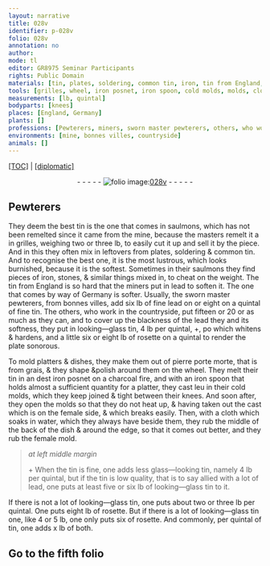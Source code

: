 ```yaml
---
layout: narrative
title: 028v
identifier: p-028v
folio: 028v
annotation: no
author:
mode: tl
editor: GR8975 Seminar Participants
rights: Public Domain
materials: [tin, plates, soldering, common tin, iron, tin from England, lead, fine lead, fine tin, looking-glass tin, rosette, pierre porte morte, grais, charcoal, water, tin is fine, glass-looking tin, tin is low quality]
tools: [grilles, wheel, iron posnet, iron spoon, cold molds, molds, cloth]
measurements: [lb, quintal]
bodyparts: [knees]
places: [England, Germany]
plants: []
professions: [Pewterers, miners, sworn master pewterers, others, who work in the countryside]
environments: [mine, bonnes villes, countryside]
animals: []
---
```


 <p><a href="{{ site.baseurl }}/translation/">[TOC]</a> | <a href="{{ site.baseurl }}/texts/p-028v_tc/" target="_blank">[diplomatic]</a></p><div class="folio" align="center">- - - - - <a href="http://gallica.bnf.fr/ark:/12148/btv1b10500001g/f62.image" target="_blank"><img src="https://cu-mkp.github.io/2017-workshop-edition/assets/photo-icon.png" alt="folio image: " style="display:inline-block; margin-bottom:-3px;"/>028v</a> - - - - - </div>  
  

## <span class="pro">Pewterers</span>

 
They deem the best <span class="m">tin</span> is the one that comes in saulmons, which has not been remelted since it came from the <span class="env">mine</span>, because the masters remelt it <span class="del">a</span> in <span class="tl">grilles</span>, weighing two or three <span class="ms">lb</span>, to easily cut it up and sell it by the piece. And in this they often mix in leftovers from <span class="m">plates</span>, <span class="m">soldering</span> & <span class="m">common tin</span>. And to recognise the best one, it is the most lustrous, which looks burnished, because it is the softest. Sometimes in their saulmons they find pieces of <span class="m">iron</span>, stones, & similar things mixed in, to cheat on the weight. The <span class="m">tin from <span class="pl">England</span></span> is so hard that the <span class="pro">miners</span> put in <span class="m">lead</span> to soften it. The one that comes by way of <span class="pl">Germany</span> is softer. Usually, the <span class="pro">sworn master pewterers</span>, from <span class="env">bonnes villes</span>, add six <span class="ms">lb</span> of <span class="m">fine lead</span> <span class="del">on</span> or eight on a <span class="ms">quintal</span> of <span class="m">fine tin</span>. The <span class="pro">others, who work in the <span class="env">countryside</span></span>, put fifteen or 20 or as much as they can, and to cover up the blackness of the <span class="m">lead</span> <span class="del">they</span> and its softness, they put in <span class="m">looking—glass tin</span>, 4 <span class="ms">lb</span> per <span class="ms">quintal</span>, \+, <span class="del">po</span> which whitens & hardens, and <span class="del">a little</span> six or eight <span class="ms">lb</span> of <span class="m">rosette</span> on a quintal to render the plate <span class="sn">sonorous</span>. 
 
 To mold platters & dishes, they make them out of <span class="m">pierre <span class="del">porte</span> morte</span>, that is from <span class="m">grais</span>, & they shape &polish <span class="del">around</span> them on the <span class="tl">wheel</span>. They melt their <span class="m">tin</span> in an <span class="del">dest</span> <span class="tl"><span class="m">iron</span> posnet</span> on a <span class="m">charcoal</span> fire, and with an <span class="tl"><span class="m">iron</span> spoon</span> that holds <span class="del">almost</span> a sufficient quantity for a platter, they cast <span class="del">leu</span> in their <span class="tl">cold molds</span>, which they keep joined & tight between their <span class="bp">knees</span>. And soon after, they open the <span class="tl">molds</span> so that they do not heat up, & having taken out the cast which is on the female side, & which breaks easily. Then, with a <span class="tl">cloth</span> which soaks in <span class="m">water</span>, which they always have beside them, they rub the middle of the back of the dish & around the edge, so that it comes out better, and they rub the female mold.
 
> *at left middle margin*
> 
> 
>   \+ When the <span class="m">tin is fine</span>, one adds less <span class="m">glass—looking tin</span>, namely 4 <span class="ms">lb</span> per <span class="ms">quintal</span>, but if the <span class="m">tin is low quality</span>, that is to say allied with a lot of <span class="m">lead</span>, one puts at least five or six <span class="ms">lb</span> of <span class="m">looking—glass tin</span> to it.
 
 If there is not a lot of <span class="m">looking—glass tin</span>, one puts about two or three <span class="ms">lb</span> per <span class="ms">quintal</span>. One puts eight <span class="ms">lb</span> of <span class="m">rosette</span>. But if there is a lot of <span class="m">looking—glass tin</span> <span class="del">one</span>, like 4 or 5 <span class="ms">lb</span>, one only puts six of <span class="m">rosette</span>. And commonly, per <span class="ms">quintal</span> of <span class="m">tin</span>, one adds x <span class="ms">lb</span> of both. 
 
 
  

## Go to the fifth folio

 
 